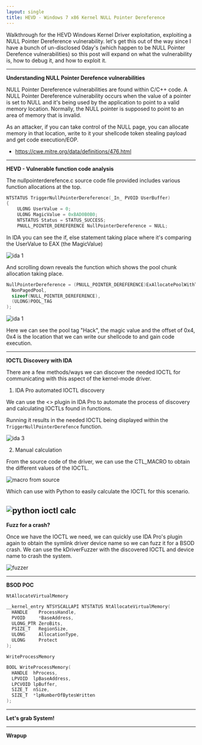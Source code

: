 ```yaml
---
layout: single
title: HEVD - Windows 7 x86 Kernel NULL Pointer Dereference
---
```


Walkthrough for the HEVD Windows Kernel Driver exploitation, exploiting a NULL Pointer Dereference vulnerability. let's get this out of the way since I have a bunch of un-disclosed 0day's (which happen to be NULL Pointer Derefence vulnerabilities) so this post will expand on what the vulnerability is, how to debug it, and how to exploit it.

----

**Understanding NULL Pointer Derefence vulnerabilities**

NULL Pointer Dereference vulnerabilities are found within C/C++ code. A NULL Pointer Dereference vulnerability occurs when the value of a pointer is set to NULL and it's being used by the application to point to a valid memory location. Normally, the NULL pointer is supposed to point to an area of memory that is invalid. 

As an attacker, if you can take control of the NULL page, you can allocate memory in that location, write to it your shellcode token stealing payload and get code execution/EOP.

- https://cwe.mitre.org/data/definitions/476.html

----

**HEVD - Vulnerable function code analysis**

The nullpointerderefence.c source code file provided includes various function allocations at the top.

```c++
NTSTATUS TriggerNullPointerDereference(_In_ PVOID UserBuffer)
{
    ULONG UserValue = 0;
    ULONG MagicValue = 0xBAD0B0B0;
    NTSTATUS Status = STATUS_SUCCESS;
    PNULL_POINTER_DEREFERENCE NullPointerDereference = NULL;
```

In IDA you can see the if, else statement taking place where it's comparing the UserValue to EAX (the MagicValue)

![ida 1](https://raw.githubusercontent.com/FULLSHADE/FULLSHADE.github.io/master/static/img/_posts/ida1.png)

And scrolling down reveals the function which shows the pool chunk allocation taking place.

```c++
NullPointerDereference = (PNULL_POINTER_DEREFERENCE)ExAllocatePoolWithTag(
  NonPagedPool,
  sizeof(NULL_POINTER_DEREFERENCE),
  (ULONG)POOL_TAG
);
```
![ida 1](https://raw.githubusercontent.com/FULLSHADE/FULLSHADE.github.io/master/static/img/_posts/ida2.png)

Here we can see the pool tag "Hack", the magic value and the offset of 0x4, 0x4 is the location that we can write our shellcode to and gain code execution.

----

**IOCTL Discovery with IDA**

There are a few methods/ways we can discover the needed IOCTL for communicating with this aspect of the kernel-mode driver.

1. IDA Pro automated IOCTL discovery

We can use the <> plugin in IDA Pro to automate the process of discovery and calculating IOCTLs found in functions.

Running it results in the needed IOCTL being displayed within the `TriggerNullPointerDerefence` function.

![ida 3]()

2. Manual calculation

From the source code of the driver, we can use the CTL_MACRO to obtain the different values of the IOCTL.

![macro from source](https://raw.githubusercontent.com/FULLSHADE/FULLSHADE.github.io/master/static/img/_posts/nullprt_calc_ioctl.png)

Which can use with Python to easily calculate the IOCTL for this scenario.

![python ioctl calc](https://raw.githubusercontent.com/FULLSHADE/FULLSHADE.github.io/master/static/img/_posts/ioctl_null_pythoncalc.png)
----

**Fuzz for a crash?**

Once we have the IOCTL we need, we can quickly use IDA Pro's plugin again to obtain the symlink driver device name so we can fuzz it for a BSOD crash. We can use the kDriverFuzzer with the discovered IOCTL and device name to crash the system.

![fuzzer]()

----

**BSOD POC**

`NtAllocateVirtualMemory`

```c++
__kernel_entry NTSYSCALLAPI NTSTATUS NtAllocateVirtualMemory(
  HANDLE    ProcessHandle,
  PVOID     *BaseAddress,
  ULONG_PTR ZeroBits,
  PSIZE_T   RegionSize,
  ULONG     AllocationType,
  ULONG     Protect
);
```

`WriteProcessMemory`

```c++
BOOL WriteProcessMemory(
  HANDLE  hProcess,
  LPVOID  lpBaseAddress,
  LPCVOID lpBuffer,
  SIZE_T  nSize,
  SIZE_T  *lpNumberOfBytesWritten
);
```

----

**Let's grab System!**

----

**Wrapup**

